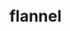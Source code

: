 ---
codehost: https://github.com/coreos/flannel
logohandle: github_flannel
sort: flannel
title: flannel
website: https://github.com/coreos/flannel
---